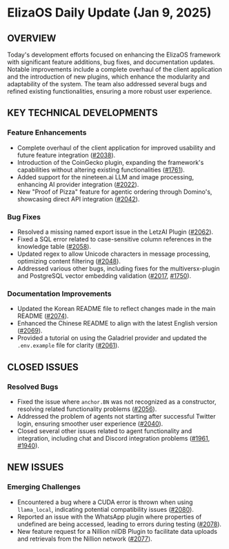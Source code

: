 # ElizaOS Daily Update (Jan 9, 2025)

## OVERVIEW 
Today's development efforts focused on enhancing the ElizaOS framework with significant feature additions, bug fixes, and documentation updates. Notable improvements include a complete overhaul of the client application and the introduction of new plugins, which enhance the modularity and adaptability of the system. The team also addressed several bugs and refined existing functionalities, ensuring a more robust user experience.

## KEY TECHNICAL DEVELOPMENTS

### Feature Enhancements
- Complete overhaul of the client application for improved usability and future feature integration ([#2038](https://github.com/elizaos/eliza/pull/2038)).
- Introduction of the CoinGecko plugin, expanding the framework's capabilities without altering existing functionalities ([#1761](https://github.com/elizaos/eliza/pull/1761)).
- Added support for the nineteen.ai LLM and image processing, enhancing AI provider integration ([#2022](https://github.com/elizaos/eliza/pull/2022)).
- New "Proof of Pizza" feature for agentic ordering through Domino's, showcasing direct API integration ([#2042](https://github.com/elizaos/eliza/pull/2042)).

### Bug Fixes
- Resolved a missing named export issue in the LetzAI Plugin ([#2062](https://github.com/elizaos/eliza/pull/2062)).
- Fixed a SQL error related to case-sensitive column references in the knowledge table ([#2058](https://github.com/elizaos/eliza/pull/2058)).
- Updated regex to allow Unicode characters in message processing, optimizing content filtering ([#2048](https://github.com/elizaos/eliza/pull/2048)).
- Addressed various other bugs, including fixes for the multiversx-plugin and PostgreSQL vector embedding validation ([#2017](https://github.com/elizaos/eliza/pull/2017), [#1750](https://github.com/elizaos/eliza/pull/1750)).

### Documentation Improvements
- Updated the Korean README file to reflect changes made in the main README ([#2074](https://github.com/elizaos/eliza/pull/2074)).
- Enhanced the Chinese README to align with the latest English version ([#2069](https://github.com/elizaos/eliza/pull/2069)).
- Provided a tutorial on using the Galadriel provider and updated the `.env.example` file for clarity ([#2061](https://github.com/elizaos/eliza/pull/2061)).

## CLOSED ISSUES

### Resolved Bugs
- Fixed the issue where `anchor.BN` was not recognized as a constructor, resolving related functionality problems ([#2056](https://github.com/elizaos/eliza/issues/2056)).
- Addressed the problem of agents not starting after successful Twitter login, ensuring smoother user experience ([#2040](https://github.com/elizaos/eliza/issues/2040)).
- Closed several other issues related to agent functionality and integration, including chat and Discord integration problems ([#1961](https://github.com/elizaos/eliza/issues/1961), [#1940](https://github.com/elizaos/eliza/issues/1940)).

## NEW ISSUES

### Emerging Challenges
- Encountered a bug where a CUDA error is thrown when using `llama_local`, indicating potential compatibility issues ([#2080](https://github.com/elizaos/eliza/issues/2080)).
- Reported an issue with the WhatsApp plugin where properties of undefined are being accessed, leading to errors during testing ([#2078](https://github.com/elizaos/eliza/issues/2078)).
- New feature request for a Nillion nilDB Plugin to facilitate data uploads and retrievals from the Nillion network ([#2077](https://github.com/elizaos/eliza/issues/2077)).